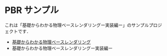 # PBR サンプル

これは「基礎からわかる物理ベースレンダリングー実装編ー」のサンプルプロジェクトです．



* [基礎からわかる物理ベースレンダリング](http://qiita.com/mebiusbox2/items/e7063c5dfe1424e0d01a)
* 基礎からわかる物理ベースレンダリングー実装編ー